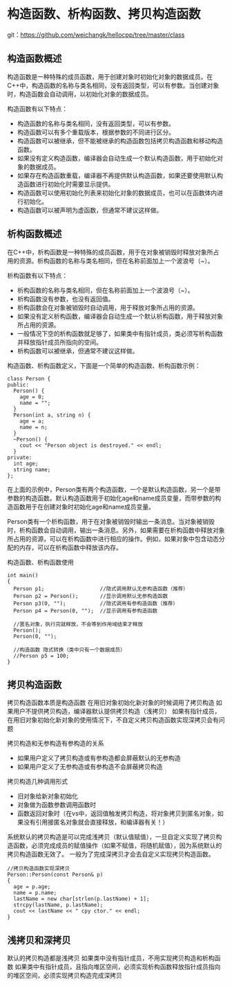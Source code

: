 # 构造函数、析构函数、拷贝构造函数
git：https://github.com/weichangk/hellocpp/tree/master/class

## 构造函数概述
构造函数是一种特殊的成员函数，用于创建对象时初始化对象的数据成员。在C++中，构造函数的名称与类名相同，没有返回类型，可以有参数。当创建对象时，构造函数会自动调用，以初始化对象的数据成员。

构造函数有以下特点：
- 构造函数的名称与类名相同，没有返回类型，可以有参数。
- 构造函数可以有多个重载版本，根据参数的不同进行区分。
- 构造函数可以被继承，但不能被继承的构造函数包括拷贝构造函数和移动构造函数。
- 如果没有定义构造函数，编译器会自动生成一个默认构造函数，用于初始化对象的数据成员。
- 如果存在构造函数重载，编译器不再提供默认构造函数，如果还要使用默认构造函数进行初始化时需要显示提供。
- 构造函数可以使用初始化列表来初始化对象的数据成员，也可以在函数体内进行初始化。
- 构造函数可以被声明为虚函数，但通常不建议这样做。

## 析构函数概述
在C++中，析构函数是一种特殊的成员函数，用于在对象被销毁时释放对象所占用的资源。析构函数的名称与类名相同，但在名称前面加上一个波浪号（~）。

析构函数有以下特点：
- 析构函数的名称与类名相同，但在名称前面加上一个波浪号（~）。
- 析构函数没有参数，也没有返回值。
- 析构函数会在对象被销毁时自动调用，用于释放对象所占用的资源。
- 如果没有定义析构函数，编译器会自动生成一个默认析构函数，用于释放对象所占用的资源。
- 一般情况下空的析构函数就足够了，如果类中有指针成员，类必须写析构函数并释放指针成员所指向的空间。
- 析构函数可以被继承，但通常不建议这样做。

构造函数、析构函数定义，下面是一个简单的构造函数、析构函数示例：
```
class Person {
public:
  Person() {
    age = 0;
    name = "";
  }
  Person(int a, string n) {
    age = a;
    name = n;
  }
  ~Person() {
    cout << "Person object is destroyed." << endl;
  }
private:
  int age;
  string name;
};
```
在上面的示例中，Person类有两个构造函数，一个是默认构造函数，另一个是带参数的构造函数。默认构造函数用于初始化age和name成员变量，而带参数的构造函数用于在创建对象时初始化age和name成员变量。

Person类有一个析构函数，用于在对象被销毁时输出一条消息。当对象被销毁时，析构函数会自动调用，输出一条消息。另外，如果需要在析构函数中释放对象所占用的资源，可以在析构函数中进行相应的操作。例如，如果对象中包含动态分配的内存，可以在析构函数中释放该内存。


构造函数、析构函数使用
```
int main()
{
  Person p1;                  //隐式调用默认无参构造函数（推荐）
  Person p2 = Person();       //显示调用默认无参构造函数
  Person p3(0, "");           //隐式调用有参构造函数（推荐）
  Person p4 = Person(0, "");  //显示调用有参构造函数

  //匿名对象，执行完就释放，不会等到作用域结束才释放
  Person();  
  Person(0, "");  

  //构造函数 隐式转换（类中只有一个数据成员）
  //Person p5 = 100;
}
```

## 拷贝构造函数
拷贝构造函数本质是构造函数
在用旧对象初始化新对象的时候调用了拷贝构造
如果用户不提供拷贝构造，编译器默认提供拷贝构造（浅拷贝）
如果有指针成员，在用旧对象初始化新对象的使用情况下，不自定义拷贝构造函数实现深拷贝会有问题

拷贝构造和无参构造有参构造的关系
- 如果用户定义了拷贝构造或有参构造都会屏蔽默认的无参构造
- 如果用户定义了无参构造或有参构造不会屏蔽拷贝构造

拷贝构造几种调用形式
- 旧对象给新对象初始化
- 对象做为函数参数调用函数时
- 函数返回对象时（在vs中，返回值触发拷贝构造，将对象拷贝到匿名对象，如果没有引用接匿名对象就会直接释放，和编译器有关！）


系统默认的拷贝构造是可以完成浅拷贝（默认值赋值），一旦自定义实现了拷贝构造函数，必须完成成员的赋值操作（如果不赋值，将随机赋值），因为系统默认的拷贝构造函数无效了。
一般为了完成深拷贝才会去自定义实现拷贝构造函数。

```
//拷贝构造函数实现深拷贝
Person::Person(const Person& p)
{
  age = p.age;
  name = p.name;
  lastName = new char[strlen(p.lastName) + 1];
  strcpy(lastName, p.lastName);
  cout << lastName << " cpy ctor." << endl;
}
```
## 浅拷贝和深拷贝
默认的拷贝构造都是浅拷贝
如果类中没有指针成员，不用实现拷贝构造和析构函数
如果类中有指针成员，且指向堆区空间，必须实现析构函数释放指针成员指向的堆区空间，必须实现拷贝构造完成深拷贝



